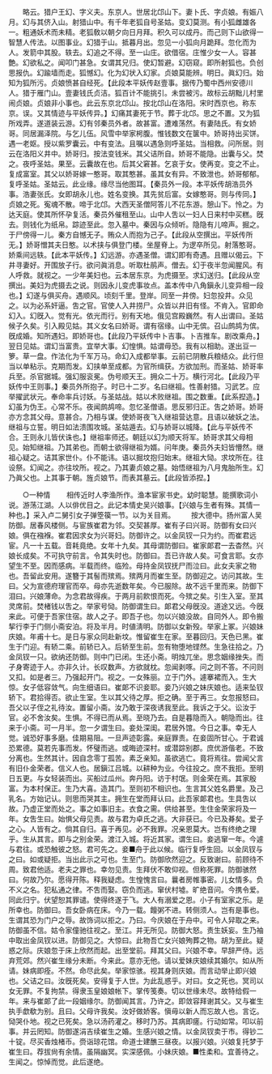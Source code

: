 <!-- { "loadSidebar": true } -->
　　略云。猎户王幻、字义夫。东京人。世居北邙山下。妻卜氏、字贞娘。有娠八月。幻与其侪入山。射猎山中。有千年老狐自号圣姑。变幻莫测。有小狐雌雄各一。粗通妖术而未精。老狐敎以朝夕向日月拜。积久可以成丹。而己则下山欲得一智慧人传法。以图事业。幻猎于山。抵暮月出。忽见一小狐向月跪拜。忽化而为人。发箭中其股。轶去。幻追之不得。至一山庄。欲借宿。庄惟少女一人。容甚艶。幻欲私之。闻叩门甚急。女谓其兄归。使幻暂避。幻窃窥。即所射狐也。负创思报仇。幻踰墙而走。狐憾幻。化为幻状入幻家。贞娘莫能辨。明日。眞幻归。始知为狐所污。贞娘愤甚自经死。【此段本平妖传赵壹事。据传乃蜀中西州安德川人。猎于雁门山。壹妻钱氏贞洁。狐百计不能挑引。未尝被污。故标云胡黜儿村里闹贞娘。贞娘非小事也。此云东京北邙山。按北邙山在洛阳。宋时西京也。称东京。误。又其情迹与平妖传异。】幻痛其妻死于节。葬于北邙。思之不置。又为狐所戏弄。遂道装云游。幻有邻秦员外者。故甚富。遭难荡然。有妻陆氏。有女娇哥。同居漏泽院。与乞儿伍。风雪中举家枵腹。惟钱数文在箧中。娇哥持出买饼。遇一老妪。授以紫罗囊云。中有变法。且嘱以遇急则呼圣姑。当相救。问所居。则云在洛阳义井中。娇哥归。按法变钱米。其父诘所自。娇哥不能隐。出囊与父。焚之。夜呼圣姑。果至。云囊故在也。后其父窘甚。乞哀于女。使再变。变之不止。复成富室。其父以娇哥嫁一憨哥。取其憨甚。虽其女有异。不致泄也。娇哥郁郁。复呼圣姑。圣姑云。此业缘。缘尽当他图耳。【秦员外一段。本平妖传胡浩员外事。浩妻张氏。女即胡永儿也。姓名变换。其先贫后富。女嫁憨哥。则与传同。】贞娘之死。寃魂不散。啼于北邙。大西天圣僧阿答儿不花东游。憩山下。怜之。为达天庭。使其所怀孕复活。秦员外催租至山。山中人吿以一妇人日来村中买糕。旣去。则钱化为纸帛。踪迹至此。忽入墓中。秦因与众倾听。隐隐有儿啼声。掘之。于尸傍得一儿。秦方自憾无子。贿众人而抱为己子。【此段从空撰出。平妖传所无。】娇哥憎其夫日憨。以术挟与俱登门楼。坐屋脊上。为逻卒所见。射落憨哥。娇乘间远轶。【此本平妖传。】幻远游。亦遇圣僧。谓幻即有奇遇。且赠以偈云。下井寻妻好。开围放子行。欲问眞消息。听取杜鹃声。僧去。幻于夜半忽闻腥风。有人呼救。就视之。一少年美妇也。云本居东京。为虎摄至。求幻送归。【此段从空撰出。美妇为虎摄去之说。则因永儿变虎事妆点。盖本传中八角鎭永儿变异相一段也。】幻遂与俱买舟。遇顺风。顷刻千里。登岸。同至一井傍。妇忽投井。众见之。以为必系奸逼。吿之官。官使人入井捞尸。众皆以井旧有怪。不肯入。官即命幻入。幻旣入。觉有光。依光而行。别有天地。俄见宫殿巍然。有人出谓曰。圣姑候子久矣。引入殿见姑。其义女名曰娇哥。谓有宿缘。山中无傧。召山鹧鸪为傧。旣成婚。知所遇妇。即娇哥也。【此段乃平妖传中卜吉事。卜吉推车。剧改乘舟。】翌日见姑。谓幻当富贵。宜举大事。幻惶惧。姑谓毋恐。我有以相助。遂出豆一箩。草一盘。作法化为千军万马。命幻入成都举事。云前已阴散兵粮结众。此行但当以单粘示。克期而发。幻挟单至成都。为官所缉获。方欲加刑。而圣姑、娇哥率兵至。杀官据城。强幻服衮冕。伪号顺天王。拥众二十万。横行河北。【此段乃平妖传中王则事。】秦员外所抱子。时已十二岁。名曰继祖。性善射猎。习武艺。应举擢武状元。奉命率兵讨妖。与圣姑战。姑以术败继祖。围之数重。【此系揑造。】幻虽为伪王。心常不乐。夜闻鹧鸪啼。忽忆圣僧语。思反邪归正。吿之娇哥。娇哥亦方念其父母。意甚合。乃相与谋。使娇哥夜飞入继祖营达意。且语以破妖之法。继祖与立誓。明日如法溃围攻城。圣姑遁去。幻与娇哥以城降。【此与平妖传不合。王则永儿皆伏诛也。】继祖率师还。朝廷以幻为顺天将军。娇哥求其父母相见。始知继祖。乃其弟也。而朝士欲得继祖为婿。问年庚。秦员外夫妇皆懵然。继祖心疑之。诘其家世仆。仆不能讳。语以掘坟抱归始末。继祖大恸。求坟所在。往设祭。幻闻之。亦往坟所。视之。乃其妻贞娘之墓。始悟继祖为八月鬼胎所生。幻乃眞父也。上其事于朝。旌贞娘节。而表其墓云。【此段皆添揑。】 


　　○一种情 
　　相传近时人李渔所作。渔本宦家书史。幼时聪慧。能撰歌词小说。游荡江湖。人以俳优目之。此记本情史吴兴娘事。【兴娘与生者有殊。其情一种也。】采入卢二舅引女子弹箜篌一节。以为关目焉。 
　　按大德中。扬州富人吴防御。居春风楼侧。与宦族崔君为邻。交契甚厚。崔有子曰兴哥。防御有女曰兴娘。俱在襁褓。崔君因求女为兴哥妇。防御许之。以金凤钗一只为约。而崔君远宦。凡一十五载。音耗竟绝。女年十九矣。其母谓防御曰。崔家郞君一去杳然。兴娘长成矣。不可执守前言。令其失时也。防御曰。吾已许故人矣。可食言耶。女亦望生不至。因而感病。半载而终。临殓。母持金凤钗抚尸而泣曰。此女夫家之物也。吾留此安用。遂簪于其髻而殡焉。殡两月而崔生至。防御迎之。访问其故。生曰。父为宣德府理官而卒。母亦先逝数年矣。今已服除。故不远千里而来。防御下泪曰。兴娘薄命。为念君故得疾。于两月前飮恨而死。今殡之矣。引生入室。至其灵席前。焚楮钱以吿之。举家号恸。防御谓生曰。郞君父母旣没。道途又远。今旣来此。可便于吾家住宿。故人之子。即吾子也。勿以兴娘没故。自同外人。即令搬挈行李于门侧小斋安泊。将及半月。时値淸明。防御以女新殁。举家上冢。兴娘妹庆娘。年甫十七。是日与家众同赴新坟。惟留崔生在家。至暮回归。天色已黑。崔生于门迎。有轿二乘。前轿已入。后轿至生前。忽有物堕地铿然。生急往拾之。乃金凤钗一只。欲纳还防御。则中门已闭。生还小斋。明烛兀坐。思念姻缘挫失。而孑身寄迹于人。亦非久计。长叹数声。方欲就枕。忽闻剥啄。问之则不答。不问则又扣。如是者三。乃强起开门。视之。一女殊丽。立于门外。遽搴裙而入。生大惊。女子低容敛气。向生细语曰。崔郞不识妾耶。妾乃兴娘之妹庆娘也。适来坠钗轿下。君拾得否。欲止生室。生以其父待之厚。拒之确。至于再三。女忽报怒曰。吾父以子侄之礼待汝。置留小斋。汝乃敢于深夜诱我至此。我诉之于父。讼汝于官。必不舍汝矣。生惧。不得已而从焉。至晓乃去。自是暮隐而入。朝隐而出。往来于小斋。可一月半。忽一夕谓生曰。妾处深闺。君居外馆。今日之事。幸无人觉。诚恐好事多磨。佳期易阻。一旦声迹彰露。亲庭罪责。在妾固所甘心。于君诚恐累德。莫若先事而发。怀璧而逃。或晦迹深村。或潜踪别郡。庶优游偕老。不致分离也。生然其计。因自念零丁孤苦。素乏亲知。虽欲逃亡。竟将焉往。尝闻父言有旧仆金荣者。信义人也。居鎭江吕城。以耕种为业。今往投之。庶不我拒。至明日五更。与女轻装而出。买船过瓜州。奔丹阳。访于村氓。则金荣在焉。其家殷富。为本村保正。生乃大喜。造其门。至则初不相识也。生言其父姓名爵里。及己乳名。方始记认。则思而哭其主。拥生在堂而拜认曰。此吾家郞君也。生具吿以故。乃虚正堂而处之。事之如事旧主。衣食之需。供给甚至。生住金荣家将及一年。女吿生曰。始惧父母见责。故与君为卓氏之逃。大非获已。今已及朞矣。爱子之心。人皆有之。倘其自归。喜于再见。必不我罪。况亲恩莫大。岂有终绝之理乎。生从其言。即与之别金荣。渡江入城。将近其家。谓生曰。妾逃窜一年。今遽与君往。或恐触彼之怒。君可先之。妾■舟于此以候。临行复呼生回。以金凤钗与之曰。如或疑拒。当出此示之可也。生至门。防御欣然迎之。反致谢曰。前顾待不周。致君他适。老夫之罪也。幸勿见责。生拜伏不敢仰视。但称死罪。防御骇然曰。何故乃尔。愿得开陈。释我疑虑。生惶愧言曰。曩者房帷事密。儿女情多。负不义之名。犯私通之律。不吿而娶。窃负而逃。窜伏村墟。旷绝音问。今携令爱。同此归宁。伏望恕其罪谴。使得终遂于飞。大人有溺爱之恩。小子有室家之乐。是所幸也。防御曰。吾女卧病在床。今乃一载。饘粥不进。转侧须人。岂有是事也。生谓其恐为门户之辱。故饰词以拒之。乃曰。今庆娘在于舟中。可令人舁取之来。防御虽不信。姑令家僮驰往视之。至江。并无所见。防御大怒。责生妖妄。生乃袖中取出金凤钗以进。防御见之。大惊曰。此物吾亡女兴娘殉葬之物。胡为至此。疑惑之际。庆娘忽于床上欣然而起。出至堂前。拜其父曰。兴娘不幸。早辞严侍。远弃荒郊。然兴崔生缘分未断。今来此。意亦无他。请以爱妹庆娘续其婚尔。如从所请。妹病即痊。不然。命尽此矣。举家惊骇。视其身则庆娘。而言动举止即兴娘也。父诘之曰。汝旣死矣。安得复于人世。为此乱惑乎。对曰。女之死也。冥司以女无罪。不复拘禁。得隶玉皇娘娘帐下。掌传笺奏。切以世缘未尽。故特给假一年。来与崔郞了此一段姻缘尔。防御闻其言。乃许之。即敛容拜谢其父。又与崔生执手歔欷为别。且曰。父母许我矣。汝好做娇客。愼毋以新人而忘故人也。言讫。恸哭仆地。视之已死矣。急以汤药灌之。移时乃苏。其病即瘥。行动如常。叩以前事。并云罔知。防御遂涓吉续崔生之婚。生感兴娘之情。以金凤钗卖于市。得钞二十锭。尽买香烛楮币。赍诣琼花馆。命道士建醮三昼夜。以报兴娘。兴娘复托梦于崔生曰。荐拔尙有余情。虽隔幽冥。实深感佩。小妹庆娘。■性柔和。宜善待之。生闻之。惊悼而觉。此后遂绝。 
